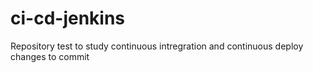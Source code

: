 # ci-cd-jenkins
Repository test to study continuous intregration and continuous deploy
changes to commit
